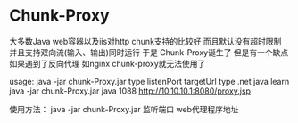 # Chunk-Proxy

大多数Java web容器以及iis对http chunk支持的比较好  而且默认没有超时限制  并且支持双向流(输入、输出)同时运行
于是 Chunk-Proxy诞生了 但是有一个缺点如果遇到了反向代理 如nginx chunk-proxy就无法使用了

usage: java -jar chunk-Proxy.jar type listenPort targetUrl
	type
		.net
		java
learn
	java -jar chunk-Proxy.jar java 1088 http://10.10.10.1:8080/proxy.jsp
  
  使用方法：
  java -jar chunk-Proxy.jar 监听端口  web代理程序地址
